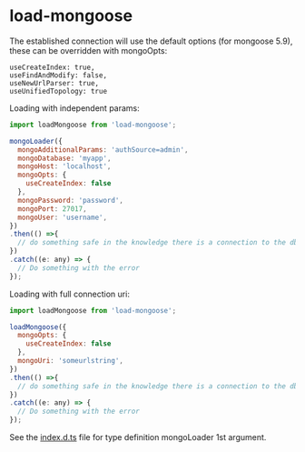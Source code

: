 # load-mongoose

The established connection will use the default options (for mongoose 5.9), these can be overridden with mongoOpts:
```
useCreateIndex: true,
useFindAndModify: false,
useNewUrlParser: true,
useUnifiedTopology: true
```

Loading with independent params:
```js
import loadMongoose from 'load-mongoose';

mongoLoader({
  mongoAdditionalParams: 'authSource=admin',
  mongoDatabase: 'myapp',
  mongoHost: 'localhost',
  mongoOpts: {
    useCreateIndex: false
  },
  mongoPassword: 'password',
  mongoPort: 27017,
  mongoUser: 'username',
})
.then(() =>{
  // do something safe in the knowledge there is a connection to the db
})
.catch((e: any) => {
  // Do something with the error
});
```

Loading with full connection uri:
```js
import loadMongoose from 'load-mongoose';

loadMongoose({
  mongoOpts: {
    useCreateIndex: false
  },
  mongoUri: 'someurlstring',
})
.then(() =>{
  // do something safe in the knowledge there is a connection to the db
})
.catch((e: any) => {
  // Do something with the error
});
```

See the [index.d.ts](https://github.com/johndcarmichael/load-mongoose/blob/master/index.d.ts) file for type definition mongoLoader 1st argument.
